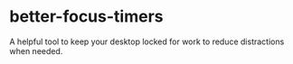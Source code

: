 # better-focus-timers
A helpful tool to keep your desktop locked for work to reduce distractions when needed.
